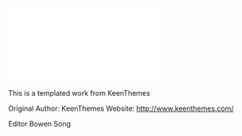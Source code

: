 
 ![Alt text](CV.pdf?raw=false "resume")



This is a templated work from KeenThemes

Original Author: 		KeenThemes
Website: 		http://www.keenthemes.com/


Editor Bowen Song
